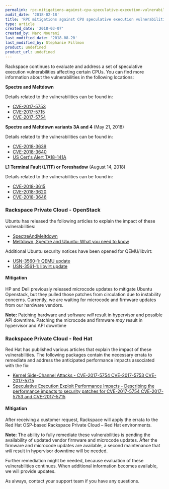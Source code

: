 ```yaml
---
permalink: rpc-mitigations-against-cpu-speculative-execution-vulnerabilities/
audit_date: '2018-02-18'
title: 'RPC mitigations against CPU speculative execution vulnerabilities'
type: article
created_date: '2018-03-07'
created_by: Marc Nourani
last_modified_date: '2018-08-20'
last_modified_by: Stephanie Fillmon
product: undefined
product_url: undefined
---
```


Rackspace continues to evaluate and address a set of speculative execution
vulnerabilities affecting certain CPUs. You can find more information about the vulnerabilities in the following locations:

**Spectre and Meltdown**

Details related to the vulnerabilities can be found in:

  - [CVE-2017-5753](http://cve.mitre.org/cgi-bin/cvename.cgi?name=CVE-2017-5753)
  - [CVE-2017-5715](http://cve.mitre.org/cgi-bin/cvename.cgi?name=CVE-2017-5715)
  - [CVE-2017-5754](http://cve.mitre.org/cgi-bin/cvename.cgi?name=CVE-2017-5754)

**Spectre and Meltdown variants 3A and 4** (May 21, 2018)

Details related to the vulnerabilities can be found in:

  - [CVE-2018-3639](http://cve.mitre.org/cgi-bin/cvename.cgi?name=CVE-2018-3639)
  - [CVE-2018-3640](http://cve.mitre.org/cgi-bin/cvename.cgi?name=CVE-2018-3640)
  - [US Cert's Alert TA18-141A](https://www.us-cert.gov/ncas/alerts/TA18-141A)

**L1 Terminal Fault (L1TF) or Foreshadow** (August 14, 2018)

Details related to the vulnerabilities can be found in:

  - [CVE-2018-3615](http://cve.mitre.org/cgi-bin/cvename.cgi?name=CVE-2018-3615)
  - [CVE-2018-3620](http://cve.mitre.org/cgi-bin/cvename.cgi?name=CVE-2018-3620)
  - [CVE-2018-3646](http://cve.mitre.org/cgi-bin/cvename.cgi?name=CVE-2018-3646)

### Rackspace Private Cloud - OpenStack

Ubuntu has released the following articles to explain the impact of these
vulnerabilities:

- [SpectreAndMeltdown](https://wiki.ubuntu.com/SecurityTeam/KnowledgeBase/SpectreAndMeltdown)
- [Meltdown, Spectre and Ubuntu: What you need to know](https://insights.ubuntu.com/2018/01/24/meltdown-spectre-and-ubuntu-what-you-need-to-know/)

Additional Ubuntu security notices have been opened for QEMU/libvirt:

- [USN-3560-1: QEMU update](https://usn.ubuntu.com/usn/usn-3560-1/)
- [USN-3561-1: libvirt update](https://usn.ubuntu.com/usn/usn-3561-1/)

#### Mitigation

HP and Dell previously released microcode updates to mitigate Ubuntu Openstack,
but they pulled those patches from circulation due to instability concerns.
Currently, we are waiting for microcode and firmware updates from our hardware
vendors.

**Note:** Patching hardware and software *will* result in hypervisor and possible
API downtime. Patching the microcode and firmware *may* result in hypervisor and
API downtime

### Rackspace Private Cloud - Red Hat

Red Hat has published various articles that explain the impact of these
vulnerabilities. The following packages contain the necessary errata to
remediate and address the anticipated performance impacts associated with the
fix:

- [Kernel Side-Channel Attacks - CVE-2017-5754 CVE-2017-5753 CVE-2017-5715](https://access.redhat.com/security/vulnerabilities/speculativeexecution)
- [Speculative Execution Exploit Performance Impacts - Describing the performance impacts to security patches for CVE-2017-5754 CVE-2017-5753 and CVE-2017-5715](https://access.redhat.com/articles/3307751)

#### Mitigation

After receiving a  customer request, Rackspace will apply the errata to the Red
Hat OSP-based Rackspace Private Cloud – Red Hat environments.

**Note**: The ability to fully remediate these vulnerabilities is pending the
availability of updated vendor firmware and microcode updates. After the firmware and microcode
updates are available, a second maintenance that _will_ result in hypervisor downtime will be needed.

Further remediation might be needed, because evaluation of these vulnerabilities
continues. When additional information becomes available, we will provide updates.

As always, contact your support team if you have any questions.
